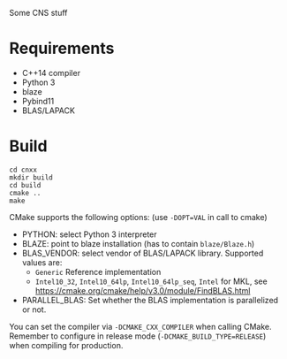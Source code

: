 Some CNS stuff

# Requirements
- C++14 compiler
- Python 3
- blaze
- Pybind11
- BLAS/LAPACK

# Build
```
cd cnxx
mkdir build
cd build
cmake ..
make
```

CMake supports the following options: (use `-DOPT=VAL` in call to cmake)
- PYTHON: select Python 3 interpreter
- BLAZE: point to blaze installation (has to contain `blaze/Blaze.h`)
- BLAS_VENDOR: select vendor of BLAS/LAPACK library. Supported values are:
    - `Generic` Reference implementation
    - `Intel10_32`, `Intel10_64lp`, `Intel10_64lp_seq`, `Intel` for MKL, see https://cmake.org/cmake/help/v3.0/module/FindBLAS.html
- PARALLEL_BLAS: Set whether the BLAS implementation is parallelized or not.

You can set the compiler via `-DCMAKE_CXX_COMPILER` when calling CMake.
Remember to configure in release mode (`-DCMAKE_BUILD_TYPE=RELEASE`) when compiling for production.
